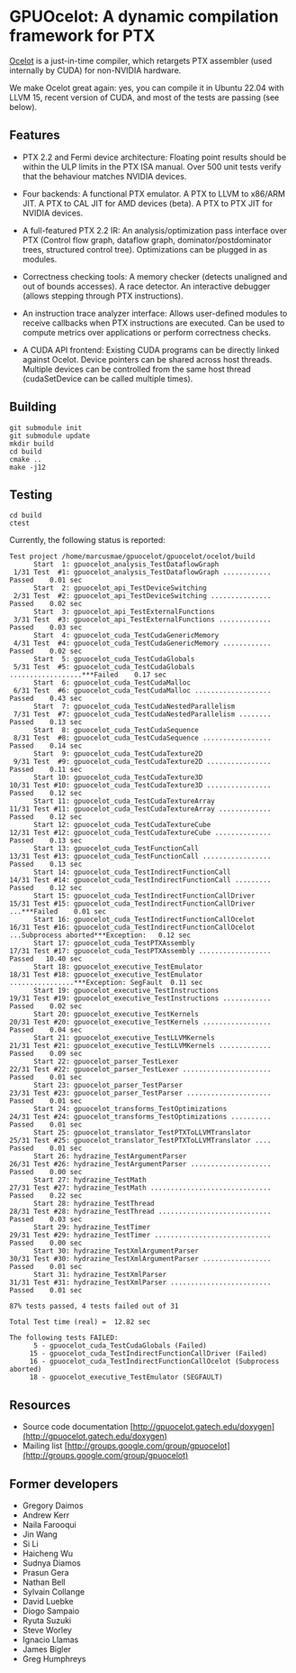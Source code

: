 # GPUOcelot: A dynamic compilation framework for PTX

[Ocelot](http://gpuocelot.gatech.edu/) is a just-in-time compiler, which retargets PTX assembler (used internally by CUDA) for non-NVIDIA hardware.

We make Ocelot great again: yes, you can compile it in Ubuntu 22.04 with LLVM 15, recent version of CUDA, and most of the tests are passing (see below).

## Features

* PTX 2.2 and Fermi device architecture: Floating point results should be within the ULP limits in the PTX ISA manual. Over 500 unit tests verify that the behaviour matches NVIDIA devices.

* Four backends: A functional PTX emulator. A PTX to LLVM to x86/ARM JIT. A PTX to CAL JIT for AMD devices (beta). A PTX to PTX JIT for NVIDIA devices.

* A full-featured PTX 2.2 IR: An analysis/optimization pass interface over PTX (Control flow graph, dataflow graph, dominator/postdominator trees, structured control tree). Optimizations can be plugged in as modules.

* Correctness checking tools: A memory checker (detects unaligned and out of bounds accesses). A race detector. An interactive debugger (allows stepping through PTX instructions).

* An instruction trace analyzer interface: Allows user-defined modules to receive callbacks when PTX instructions are executed. Can be used to compute metrics over applications or perform correctness checks.

* A CUDA API frontend: Existing CUDA programs can be directly linked against Ocelot. Device pointers can be shared across host threads. Multiple devices can be controlled from the same host thread (cudaSetDevice can be called multiple times).

## Building

```
git submodule init
git submodule update
mkdir build
cd build
cmake ..
make -j12
```

## Testing

```
cd build
ctest
```

Currently, the following status is reported:

```
Test project /home/marcusmae/gpuocelot/gpuocelot/ocelot/build
      Start  1: gpuocelot_analysis_TestDataflowGraph
 1/31 Test  #1: gpuocelot_analysis_TestDataflowGraph ............   Passed    0.01 sec
      Start  2: gpuocelot_api_TestDeviceSwitching
 2/31 Test  #2: gpuocelot_api_TestDeviceSwitching ...............   Passed    0.02 sec
      Start  3: gpuocelot_api_TestExternalFunctions
 3/31 Test  #3: gpuocelot_api_TestExternalFunctions .............   Passed    0.03 sec
      Start  4: gpuocelot_cuda_TestCudaGenericMemory
 4/31 Test  #4: gpuocelot_cuda_TestCudaGenericMemory ............   Passed    0.02 sec
      Start  5: gpuocelot_cuda_TestCudaGlobals
 5/31 Test  #5: gpuocelot_cuda_TestCudaGlobals ..................***Failed    0.17 sec
      Start  6: gpuocelot_cuda_TestCudaMalloc
 6/31 Test  #6: gpuocelot_cuda_TestCudaMalloc ...................   Passed    0.43 sec
      Start  7: gpuocelot_cuda_TestCudaNestedParallelism
 7/31 Test  #7: gpuocelot_cuda_TestCudaNestedParallelism ........   Passed    0.13 sec
      Start  8: gpuocelot_cuda_TestCudaSequence
 8/31 Test  #8: gpuocelot_cuda_TestCudaSequence .................   Passed    0.14 sec
      Start  9: gpuocelot_cuda_TestCudaTexture2D
 9/31 Test  #9: gpuocelot_cuda_TestCudaTexture2D ................   Passed    0.11 sec
      Start 10: gpuocelot_cuda_TestCudaTexture3D
10/31 Test #10: gpuocelot_cuda_TestCudaTexture3D ................   Passed    0.12 sec
      Start 11: gpuocelot_cuda_TestCudaTextureArray
11/31 Test #11: gpuocelot_cuda_TestCudaTextureArray .............   Passed    0.12 sec
      Start 12: gpuocelot_cuda_TestCudaTextureCube
12/31 Test #12: gpuocelot_cuda_TestCudaTextureCube ..............   Passed    0.13 sec
      Start 13: gpuocelot_cuda_TestFunctionCall
13/31 Test #13: gpuocelot_cuda_TestFunctionCall .................   Passed    0.13 sec
      Start 14: gpuocelot_cuda_TestIndirectFunctionCall
14/31 Test #14: gpuocelot_cuda_TestIndirectFunctionCall .........   Passed    0.12 sec
      Start 15: gpuocelot_cuda_TestIndirectFunctionCallDriver
15/31 Test #15: gpuocelot_cuda_TestIndirectFunctionCallDriver ...***Failed    0.01 sec
      Start 16: gpuocelot_cuda_TestIndirectFunctionCallOcelot
16/31 Test #16: gpuocelot_cuda_TestIndirectFunctionCallOcelot ...Subprocess aborted***Exception:   0.12 sec
      Start 17: gpuocelot_cuda_TestPTXAssembly
17/31 Test #17: gpuocelot_cuda_TestPTXAssembly ..................   Passed   10.40 sec
      Start 18: gpuocelot_executive_TestEmulator
18/31 Test #18: gpuocelot_executive_TestEmulator ................***Exception: SegFault  0.11 sec
      Start 19: gpuocelot_executive_TestInstructions
19/31 Test #19: gpuocelot_executive_TestInstructions ............   Passed    0.02 sec
      Start 20: gpuocelot_executive_TestKernels
20/31 Test #20: gpuocelot_executive_TestKernels .................   Passed    0.04 sec
      Start 21: gpuocelot_executive_TestLLVMKernels
21/31 Test #21: gpuocelot_executive_TestLLVMKernels .............   Passed    0.09 sec
      Start 22: gpuocelot_parser_TestLexer
22/31 Test #22: gpuocelot_parser_TestLexer ......................   Passed    0.01 sec
      Start 23: gpuocelot_parser_TestParser
23/31 Test #23: gpuocelot_parser_TestParser .....................   Passed    0.01 sec
      Start 24: gpuocelot_transforms_TestOptimizations
24/31 Test #24: gpuocelot_transforms_TestOptimizations ..........   Passed    0.01 sec
      Start 25: gpuocelot_translator_TestPTXToLLVMTranslator
25/31 Test #25: gpuocelot_translator_TestPTXToLLVMTranslator ....   Passed    0.01 sec
      Start 26: hydrazine_TestArgumentParser
26/31 Test #26: hydrazine_TestArgumentParser ....................   Passed    0.00 sec
      Start 27: hydrazine_TestMath
27/31 Test #27: hydrazine_TestMath ..............................   Passed    0.22 sec
      Start 28: hydrazine_TestThread
28/31 Test #28: hydrazine_TestThread ............................   Passed    0.03 sec
      Start 29: hydrazine_TestTimer
29/31 Test #29: hydrazine_TestTimer .............................   Passed    0.00 sec
      Start 30: hydrazine_TestXmlArgumentParser
30/31 Test #30: hydrazine_TestXmlArgumentParser .................   Passed    0.01 sec
      Start 31: hydrazine_TestXmlParser
31/31 Test #31: hydrazine_TestXmlParser .........................   Passed    0.01 sec

87% tests passed, 4 tests failed out of 31

Total Test time (real) =  12.82 sec

The following tests FAILED:
	  5 - gpuocelot_cuda_TestCudaGlobals (Failed)
	 15 - gpuocelot_cuda_TestIndirectFunctionCallDriver (Failed)
	 16 - gpuocelot_cuda_TestIndirectFunctionCallOcelot (Subprocess aborted)
	 18 - gpuocelot_executive_TestEmulator (SEGFAULT)
```

## Resources

* Source code documentation
[http://gpuocelot.gatech.edu/doxygen](http://gpuocelot.gatech.edu/doxygen)
* Mailing list
[http://groups.google.com/group/gpuocelot](http://groups.google.com/group/gpuocelot)

## Former developers

* Gregory Daimos
* Andrew Kerr
* Naila Farooqui
* Jin Wang
* Si Li
* Haicheng Wu
* Sudnya Diamos
* Prasun Gera 
* Nathan Bell
* Sylvain Collange
* David Luebke
* Diogo Sampaio
* Ryuta Suzuki
* Steve Worley
* Ignacio Llamas
* James Bigler
* Greg Humphreys

